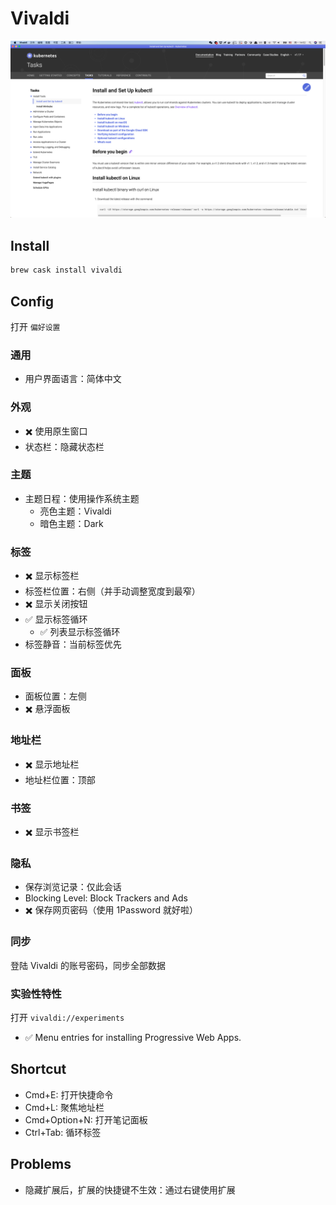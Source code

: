 # Vivaldi

![screenshot](./screenshot.png)

## Install

```sh
brew cask install vivaldi
```

## Config

打开 `偏好设置`

### 通用

* 用户界面语言：简体中文

### 外观

* ✖️ 使用原生窗口
* 状态栏：隐藏状态栏

### 主题

* 主题日程：使用操作系统主题
    * 亮色主题：Vivaldi
    * 暗色主题：Dark

### 标签

* ✖️ 显示标签栏
* 标签栏位置：右侧（并手动调整宽度到最窄）
* ✖️ 显示关闭按钮
* ✅ 显示标签循环
    * ✅ 列表显示标签循环
* 标签静音：当前标签优先

### 面板

* 面板位置：左侧
* ✖️ 悬浮面板

### 地址栏

* ✖️ 显示地址栏
* 地址栏位置：顶部

### 书签

* ✖️ 显示书签栏

### 隐私

* 保存浏览记录：仅此会话
* Blocking Level: Block Trackers and Ads
* ✖️ 保存网页密码（使用 1Password 就好啦）

### 同步

登陆 Vivaldi 的账号密码，同步全部数据

### 实验性特性

打开 `vivaldi://experiments`

* ✅ Menu entries for installing Progressive Web Apps.

## Shortcut

* Cmd+E: 打开快捷命令
* Cmd+L: 聚焦地址栏
* Cmd+Option+N: 打开笔记面板
* Ctrl+Tab: 循环标签

## Problems

* 隐藏扩展后，扩展的快捷键不生效：通过右键使用扩展
